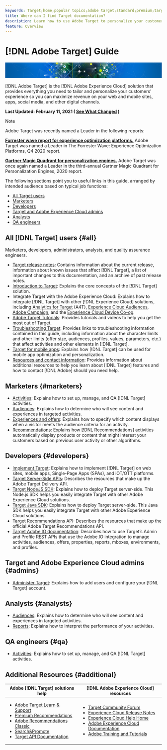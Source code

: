 ```yaml
---
keywords: Target;home;popular topics;adobe target;standard;premium;target documentation;adobe target documentation
title: Where can I find Target documentation?
description: Learn how to use Adobe Target to personalize your customers' experience to maximize revenue on your web and mobile sites, apps, and other digital channels.
feature: Overview
---
```


# [!DNL Adobe Target] Guide

![banner](assets/target-home-banner-simple.png)

[!DNL Adobe Target] is the [!DNL Adobe Experience Cloud] solution that provides everything you need to tailor and personalize your customers' experience so you can maximize revenue on your web and mobile sites, apps, social media, and other digital channels.

**Last Updated: February 11, 2021 ( [See What Changed](r-release-notes/doc-change.md) )**

>[!NOTE]
>
>Adobe Target was recently named a Leader in the following reports:
>
>**[Forrester wave report for experience optimization platforms.](https://blog.adobe.com/en/2020/11/24/adobe-named-leader-in-forrester-wave-report-experience-optimization-platforms.html)** Adobe Target was named a Leader in The Forrester Wave: Experience Optimization Platforms, Q4 2020 report.
>
>**[Gartner Magic Quadrant for personalization engines.](https://theblog.adobe.com/adobe-again-named-leader-in-gartner-magic-quadrant-for-personalization-engines/)** Adobe Target was once again named a Leader in the third-annual Gartner Magic Quadrant for Personalization Engines, 2020 report.

The following sections point you to useful links in this guide, arranged by intended audience based on typical job functions:

- [All Target users](#all)
- [Marketers](#marketers)
- [Developers](#developers)
- [Target and Adobe Experience Cloud admins](#admins)
- [Analysts](#analysts)
- [QA engineers](#qa)

## All [!DNL Target] users {#all}

Marketers, developers, administrators, analysts, and quality assurance engineers.

- [Target release notes](r-release-notes/release-notes.md): Contains information about the current release, information about known issues that affect [!DNL Target], a list of important changes to this documentation, and an archive of past release notes.
- [Introduction to Target](c-intro/intro.md): Explains the core concepts of the [!DNL Target] solution.
- Integrate Target with the Adobe Experience Cloud: Explains how to integrate [!DNL Target] with other [!DNL Experience Cloud] solutions, including [Analytics for Target](/help/c-integrating-target-with-mac/a4t/a4t.md) (A4T), [Experience Cloud Audiences](/help/c-integrating-target-with-mac/mmp.md), [Adobe Campaign](/help/c-integrating-target-with-mac/campaign-and-target.md), and the [Experience Cloud Device Co-op](/help/c-integrating-target-with-mac/experience-cloud-device-co-op.md).
- [Adobe Target Tutorials](https://experienceleague.adobe.com/docs/target-learn/tutorials/overview.html): Provides tutorials and videos to help you get the most out of Target.
- [Troubleshooting Target](r-troubleshooting-target/troubleshooting-target.md): Provides links to troubleshooting information contained in this guide, including information about the character limits and other limits (offer size, audiences, profiles, values, parameters, etc.) that affect activities and other elements in [!DNL Target].
- [Target for mobile apps](c-target-mobile-app/target-mobile-app.md): Explains how [!DNL Target] can be used for mobile app optimization and personalization.
- [Resources and contact information](cmp-resources-and-contact-information.md): Provides information about additional resources to help you learn about [!DNL Target] features and how to contact [!DNL Adobe] should you need help.

## Marketers {#marketers}

- [Activities](c-activities/activities.md): Explains how to set up, manage, and QA [!DNL Target] activities.
- [Audiences](c-target/target.md): Explains how to determine who will see content and experiences in targeted activities.
- [Experiences and offers](c-experiences/experiences.md): Explains how to specify which content displays when a visitor meets the audience criteria for an activity.
- [Recommendations](c-recommendations/recommendations.md): Explains how [!DNL Recommendations] activities automatically display products or content that might interest your customers based on previous user activity or other algorithms.

## Developers {#developers}

- [Implement Target](c-implementing-target/implementing-target.md): Explains how to implement [!DNL Target] on web sites, mobile apps, Single-Page Apps (SPAs), and iOT/OTT platforms.
- [Target Server-Side APIs](https://developers.adobetarget.com/api/delivery-api/): Describes the resources that make up the Adobe Target Delivery API.
- [Target NodeJS SDK](https://github.com/adobe/target-nodejs-sdk): Explains how to deploy Target server-side. This Node.js SDK helps you easily integrate Target with other Adobe Experience Cloud solutions.
- [Target Java SDK](https://github.com/adobe/target-java-sdk): Explains how to deploy Target server-side. This Java SDK helps you easily integrate Target with other Adobe Experience Cloud solutions.
- [Target Recommendations API](https://developers.adobetarget.com/api/recommendations/): Describes the resources that make up the official Adobe Target Recommendations API.
- [Target Adobe.IO documentation](http://developers.adobetarget.com/api/#introduction): Describes how to use Target’s Admin and Profile REST APIs that use the Adobe.IO integration to manage activities, audiences, offers, properties, reports, mboxes, environments, and profiles.

## Target and Adobe Experience Cloud admins {#admins}

- [Administer Target](administrating-target/administrating-target.md): Explains how to add users and configure your [!DNL Target] account.

## Analysts {#analysts}

- [Audiences](c-target/target.md): Explains how to determine who will see content and experiences in targeted activities.
- [Reports](c-reports/reports.md): Explains how to interpret the performance of your activities.

## QA engineers {#qa}

- [Activities](c-activities/activities.md): Explains how to set up, manage, and QA [!DNL Target] activities.

## Additional Resources {#additional}

| Adobe [!DNL Target] solutions help | [!DNL Adobe Experience Cloud] resources |
|--- |--- |
|<ul><li>[Adobe Target Learn & Support](https://helpx.adobe.com/support/target.html)</li><li>[Premium Recommendations](c-recommendations/recommendations.md)</li><li>[Adobe Recommendations Classic](/help/assets/adobe-recommendations-classic.pdf)</li><li>[Search&Promote](https://experienceleague.adobe.com/docs/search-promote/using/sp-home.html)</li><li>[Target API Documentation](c-implementing-target/c-api-and-sdk-overview/api-and-sdk-overview.md)</li></ul>|<ul><li>[Target Community Forum](https://forums.adobe.com/community/experience-cloud/marketing-cloud/target)</li><li>[Experience Cloud Release Notes](https://experienceleague.adobe.com/docs/release-notes/experience-cloud/current.html)</li><li>[Experience Cloud Help Home](https://helpx.adobe.com/support/experience-cloud.html)</li><li>[Adobe Experience Cloud Documentation](https://experienceleague.adobe.com/docs/experience-cloud/user-guides/home.html)</li><li>[Adobe Training and Tutorials](https://helpx.adobe.com/learning.html?promoid=KAUDK)</li></ul>||
